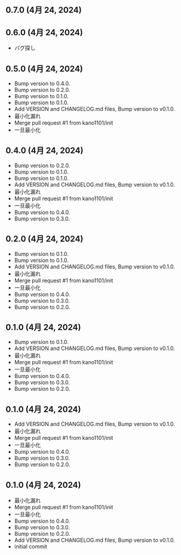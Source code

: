 ## 0.7.0 (4月 24, 2024)


## 0.6.0 (4月 24, 2024)
  - バグ探し

## 0.5.0 (4月 24, 2024)
  - Bump version to 0.4.0.
  - Bump version to 0.2.0.
  - Bump version to 0.1.0.
  - Bump version to 0.1.0.
  - Add VERSION and CHANGELOG.md files, Bump version to v0.1.0.
  - 最小化漏れ
  - Merge pull request #1 from kano1101/init
  - 一旦最小化

## 0.4.0 (4月 24, 2024)
  - Bump version to 0.2.0.
  - Bump version to 0.1.0.
  - Bump version to 0.1.0.
  - Add VERSION and CHANGELOG.md files, Bump version to v0.1.0.
  - 最小化漏れ
  - Merge pull request #1 from kano1101/init
  - 一旦最小化
  - Bump version to 0.4.0.
  - Bump version to 0.3.0.

## 0.2.0 (4月 24, 2024)
  - Bump version to 0.1.0.
  - Bump version to 0.1.0.
  - Add VERSION and CHANGELOG.md files, Bump version to v0.1.0.
  - 最小化漏れ
  - Merge pull request #1 from kano1101/init
  - 一旦最小化
  - Bump version to 0.4.0.
  - Bump version to 0.3.0.
  - Bump version to 0.2.0.

## 0.1.0 (4月 24, 2024)
  - Bump version to 0.1.0.
  - Add VERSION and CHANGELOG.md files, Bump version to v0.1.0.
  - 最小化漏れ
  - Merge pull request #1 from kano1101/init
  - 一旦最小化
  - Bump version to 0.4.0.
  - Bump version to 0.3.0.
  - Bump version to 0.2.0.

## 0.1.0 (4月 24, 2024)
  - Add VERSION and CHANGELOG.md files, Bump version to v0.1.0.
  - 最小化漏れ
  - Merge pull request #1 from kano1101/init
  - 一旦最小化
  - Bump version to 0.4.0.
  - Bump version to 0.3.0.
  - Bump version to 0.2.0.

## 0.1.0 (4月 24, 2024)
  - 最小化漏れ
  - Merge pull request #1 from kano1101/init
  - 一旦最小化
  - Bump version to 0.4.0.
  - Bump version to 0.3.0.
  - Bump version to 0.2.0.
  - Add VERSION and CHANGELOG.md files, Bump version to v0.1.0.
  - initial commit

